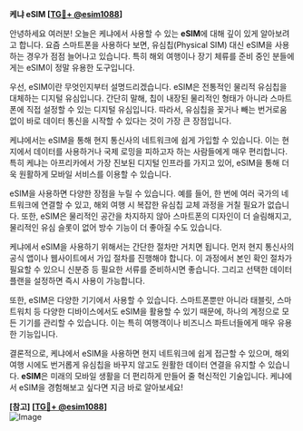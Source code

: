 **케냐 eSIM [[TG💪+ @esim1088](https://t.me/s/esim1088)]**

안녕하세요 여러분! 오늘은 케냐에서 사용할 수 있는 **eSIM**에 대해 깊이 있게 알아보려고 합니다. 요즘 스마트폰을 사용하다 보면, 유심칩(Physical SIM) 대신 eSIM을 사용하는 경우가 점점 늘어나고 있습니다. 특히 해외 여행이나 장기 체류를 준비 중인 분들에게는 eSIM이 정말 유용한 도구입니다.

우선, eSIM이란 무엇인지부터 설명드리겠습니다. eSIM은 전통적인 물리적 유심칩을 대체하는 디지털 유심입니다. 간단히 말해, 칩이 내장된 물리적인 형태가 아니라 스마트폰에 직접 설정할 수 있는 디지털 유심입니다. 따라서, 유심칩을 꽂거나 빼는 번거로움 없이 바로 데이터 통신을 시작할 수 있다는 것이 가장 큰 장점입니다.

케냐에서는 eSIM을 통해 현지 통신사의 네트워크에 쉽게 가입할 수 있습니다. 이는 현지에서 데이터를 사용하거나 국제 로밍을 피하고자 하는 사람들에게 매우 편리합니다. 특히 케냐는 아프리카에서 가장 진보된 디지털 인프라를 가지고 있어, eSIM을 통해 더욱 원활하게 모바일 서비스를 이용할 수 있습니다.

eSIM을 사용하면 다양한 장점을 누릴 수 있습니다. 예를 들어, 한 번에 여러 국가의 네트워크에 연결할 수 있고, 해외 여행 시 복잡한 유심칩 교체 과정을 거칠 필요가 없습니다. 또한, eSIM은 물리적인 공간을 차지하지 않아 스마트폰의 디자인이 더 슬림해지고, 물리적인 유심 슬롯이 없어 방수 기능이 더 좋아질 수도 있습니다.

케냐에서 eSIM을 사용하기 위해서는 간단한 절차만 거치면 됩니다. 먼저 현지 통신사의 공식 앱이나 웹사이트에서 가입 절차를 진행해야 합니다. 이 과정에서 본인 확인 절차가 필요할 수 있으니 신분증 등 필요한 서류를 준비하시면 좋습니다. 그리고 선택한 데이터 플랜을 설정하면 즉시 사용이 가능합니다.

또한, eSIM은 다양한 기기에서 사용할 수 있습니다. 스마트폰뿐만 아니라 태블릿, 스마트워치 등 다양한 디바이스에서도 eSIM을 활용할 수 있기 때문에, 하나의 계정으로 모든 기기를 관리할 수 있습니다. 이는 특히 여행객이나 비즈니스 파트너들에게 매우 유용한 기능입니다.

결론적으로, 케냐에서 eSIM을 사용하면 현지 네트워크에 쉽게 접근할 수 있으며, 해외 여행 시에도 번거롭게 유심칩을 바꾸지 않고도 원활한 데이터 연결을 유지할 수 있습니다. **eSIM**은 미래의 모바일 생활을 더 편리하게 만들어 줄 혁신적인 기술입니다. 케냐에서 eSIM을 경험해보고 싶다면 지금 바로 알아보세요!

**[참고] [[TG💪+ @esim1088](https://t.me/s/esim1088)]**  
![Image](https://i.postimg.cc/Y0z9fWf4/image.png)